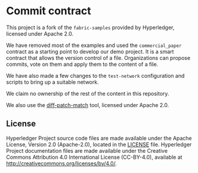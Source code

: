 [//]: # (SPDX-License-Identifier: CC-BY-4.0)


# Commit contract

This project is a fork of the `fabric-samples` provided by Hyperledger, licensed under Apache 2.0. 

We have removed most of the examples and used the `commercial_paper` contract as a starting point to develop our demo project.
It is a smart contract that allows the version control of a file. Organizations can propose commits, vote on them and apply them to the content of a file.

We have also made a few changes to the `test-network` configuration and scripts to bring up a suitable network.

We claim no ownership of the rest of the content in this repository.

We also use the [diff-patch-match](https://github.com/google/diff-match-patch) tool, licensed under Apache 2.0.


## License <a name="license"></a>

Hyperledger Project source code files are made available under the Apache
License, Version 2.0 (Apache-2.0), located in the [LICENSE](LICENSE) file.
Hyperledger Project documentation files are made available under the Creative
Commons Attribution 4.0 International License (CC-BY-4.0), available at http://creativecommons.org/licenses/by/4.0/.
